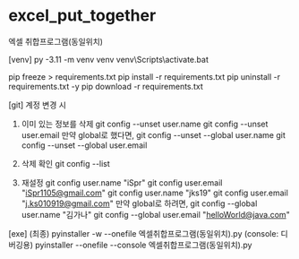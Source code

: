# excel_put_together

엑셀 취합프로그램(동일위치)

[venv]
py -3.11 -m venv venv
venv\Scripts\activate.bat

pip freeze > requirements.txt
pip install -r requirements.txt
pip uninstall -r requirements.txt -y
pip download -r requirements.txt


[git]
계정 변경 시
1. 이미 있는 정보를 삭제
git config --unset user.name
git config --unset user.email
만약 global로 했다면,
git config --unset --global user.name
git config --unset --global user.email

2. 삭제 확인
git config --list

3. 재설정
git config user.name "iSpr"
git config user.email "iSpr1105@gmail.com"
git config user.name "jks19"
git config user.email "j.ks010919@gmail.com"
만약 global로 하려면,
git config --global user.name "김가나"
git config --global user.email "helloWorld@java.com"


[exe]
(최종) pyinstaller -w --onefile 엑셀취합프로그램(동일위치).py
(console: 디버깅용) pyinstaller --onefile --console 엑셀취합프로그램(동일위치).py